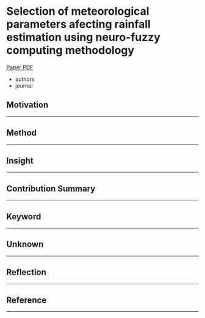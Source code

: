 # Selection of meteorological parameters afecting rainfall estimation using neuro-fuzzy computing methodology

[Paper PDF](https://www.sciencedirect.com/science/article/pii/S0169809515003920)

- authors
- journal

## Motivation

---

## Method

---

## Insight

---

## Contribution Summary

---

## Keyword

---

## Unknown

---

## Reflection

---

## Reference

---
